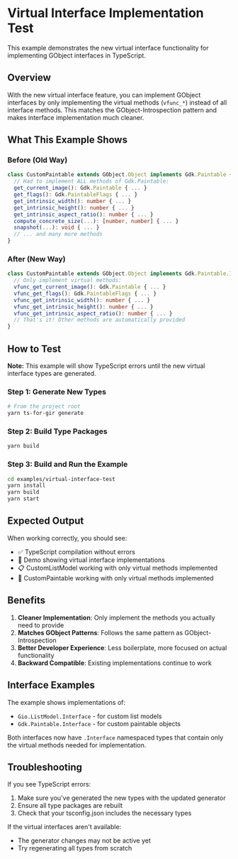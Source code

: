 # Virtual Interface Implementation Test

This example demonstrates the new virtual interface functionality for implementing GObject interfaces in TypeScript.

## Overview

With the new virtual interface feature, you can implement GObject interfaces by only implementing the virtual methods (`vfunc_*`) instead of all interface methods. This matches the GObject-Introspection pattern and makes interface implementation much cleaner.

## What This Example Shows

### Before (Old Way)
```typescript
class CustomPaintable extends GObject.Object implements Gdk.Paintable {
  // Had to implement ALL methods of Gdk.Paintable:
  get_current_image(): Gdk.Paintable { ... }
  get_flags(): Gdk.PaintableFlags { ... }
  get_intrinsic_width(): number { ... }
  get_intrinsic_height(): number { ... }
  get_intrinsic_aspect_ratio(): number { ... }
  compute_concrete_size(...): [number, number] { ... }
  snapshot(...): void { ... }
  // ... and many more methods
}
```

### After (New Way)
```typescript
class CustomPaintable extends GObject.Object implements Gdk.Paintable.Interface {
  // Only implement virtual methods:
  vfunc_get_current_image(): Gdk.Paintable { ... }
  vfunc_get_flags(): Gdk.PaintableFlags { ... }
  vfunc_get_intrinsic_width(): number { ... }
  vfunc_get_intrinsic_height(): number { ... }
  vfunc_get_intrinsic_aspect_ratio(): number { ... }
  // That's it! Other methods are automatically provided
}
```

## How to Test

**Note:** This example will show TypeScript errors until the new virtual interface types are generated.

### Step 1: Generate New Types
```bash
# From the project root
yarn ts-for-gir generate
```

### Step 2: Build Type Packages
```bash
yarn build
```

### Step 3: Build and Run the Example
```bash
cd examples/virtual-interface-test
yarn install
yarn build
yarn start
```

## Expected Output

When working correctly, you should see:
- ✅ TypeScript compilation without errors
- 🎯 Demo showing virtual interface implementations
- 📋 CustomListModel working with only virtual methods implemented
- 🎨 CustomPaintable working with only virtual methods implemented

## Benefits

1. **Cleaner Implementation**: Only implement the methods you actually need to provide
2. **Matches GObject Patterns**: Follows the same pattern as GObject-Introspection
3. **Better Developer Experience**: Less boilerplate, more focused on actual functionality
4. **Backward Compatible**: Existing implementations continue to work

## Interface Examples

The example shows implementations of:
- `Gio.ListModel.Interface` - for custom list models
- `Gdk.Paintable.Interface` - for custom paintable objects

Both interfaces now have `.Interface` namespaced types that contain only the virtual methods needed for implementation.

## Troubleshooting

If you see TypeScript errors:
1. Make sure you've generated the new types with the updated generator
2. Ensure all type packages are rebuilt
3. Check that your tsconfig.json includes the necessary types

If the virtual interfaces aren't available:
- The generator changes may not be active yet
- Try regenerating all types from scratch 